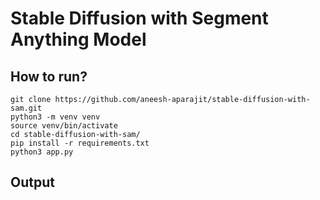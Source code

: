 # Stable Diffusion with Segment Anything Model

## How to run?
```
git clone https://github.com/aneesh-aparajit/stable-diffusion-with-sam.git
python3 -m venv venv
source venv/bin/activate
cd stable-diffusion-with-sam/
pip install -r requirements.txt
python3 app.py
```

## Output
